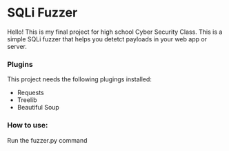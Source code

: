 # SQLi Fuzzer

Hello! This is my final project for high school Cyber Security Class.
This is a simple SQLi fuzzer that helps you detetct payloads in your web app or server.

### Plugins
This project needs the following plugings installed:
* Requests
* Treelib
* Beautiful Soup


### How to use:
Run the fuzzer.py command
